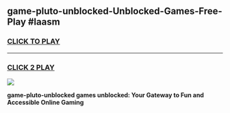 
## game-pluto-unblocked-Unblocked-Games-Free-Play #laasm
<h3>
<a href="https://us.freeplayer.one?title=game-pluto-unblocked&ref=9M">CLICK TO PLAY</a></h3>
<hr>

<h3>
<a href="https://us.freeplayer.one?title=game-pluto-unblocked&ref=9M">CLICK 2 PLAY</a>
  
</h3>

<a href="https://us.freeplayer.one?title=game-pluto-unblocked&ref=9M"><img src="https://clearcache.store/games.png"></a>


**game-pluto-unblocked games unblocked: Your Gateway to Fun and Accessible Online Gaming**
